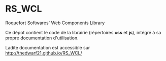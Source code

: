 # RS_WCL
Roquefort Softwares' Web Components Library

Ce dépot contient le code de la librairie (répertoires **css** et **js**), intégré à sa propre documentation d'utilisation.

Ladite documentation est accessible sur http://thedwarf21.github.io/RS_WCL/
